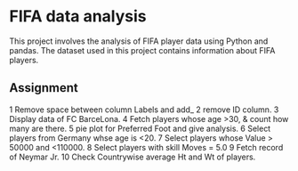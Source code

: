 
# FIFA data analysis
This project involves the analysis of FIFA player data using Python and pandas. 
The dataset used in this project contains information about FIFA players.



## Assignment
1 Remove space between column Labels and add_
2 remove ID column.
3 Display data of FC BarceLona.
4 Fetch players whose age >30, & count how many are there.
5 pie plot for Preferred Foot and give analysis.
6 Select players from Germany whse age is <20.
7 Select players whose Value > 50000 and <110000.
8 Select players with skill Moves = 5.0
9 Fetch record of Neymar Jr.
10 Check Countrywise average Ht and Wt of players.